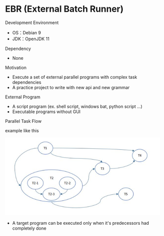 # EBR (External Batch Runner)

Development Environment

- OS：Debian 9
- JDK：OpenJDK 11

Dependency

- None

Motivation

- Execute a set of external parallel programs with complex task dependencies
- A practice project to write with new api and new grammar

External Program

- A script program (ex. shell script, windows bat, python script ...)
- Executable programs without GUI

Parallel Task Flow

example like this

![image](https://github.com/catforward/ebr/raw/master/images/sample_task_flow.jpg)

- A target program can be executed only when it's predecessors had completely done
